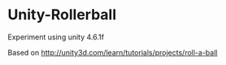 Unity-Rollerball
================

Experiment using unity 4.6.1f

Based on http://unity3d.com/learn/tutorials/projects/roll-a-ball
